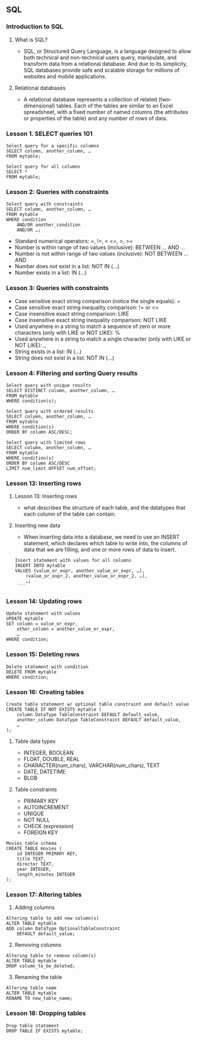 ## SQL

### Introduction to SQL

1. What is SQL?

   - SQL, or Structured Query Language, is a language designed to allow both technical and non-technical users query, manipulate, and transform data from a relational database. And due to its simplicity, SQL databases provide safe and scalable storage for millions of websites and mobile applications.

2. Relational databases
   - A relational database represents a collection of related (two-dimensional) tables. Each of the tables are similar to an Excel spreadsheet, with a fixed number of named columns (the attributes or properties of the table) and any number of rows of data.

### Lesson 1. SELECT queries 101

```
Select query for a specific columns
SELECT column, another_column, …
FROM mytable;
```

```
Select query for all columns
SELECT *
FROM mytable;
```

### Lesson 2: Queries with constraints

```
Select query with constraints
SELECT column, another_column, …
FROM mytable
WHERE condition
    AND/OR another_condition
    AND/OR …;
```

- Standard numerical operators: =, !=, < <=, >, >=
- Number is within range of two values (inclusive): BETWEEN … AND …
- Number is not within range of two values (inclusive): NOT BETWEEN … AND
- Number does not exist in a list: NOT IN (…)
- Number exists in a list: IN (…)

### Lesson 3: Queries with constraints

- Case sensitive exact string comparison (notice the single equals): =
- Case sensitive exact string inequality comparison: != or <>
- Case insensitive exact string comparison: LIKE
- Case insensitive exact string inequality comparison: NOT LIKE
- Used anywhere in a string to match a sequence of zero or more characters (only with LIKE or NOT LIKE): %
- Used anywhere in a string to match a single character (only with LIKE or NOT LIKE): \_
- String exists in a list: IN (…)
- String does not exist in a list: NOT IN (…)

### Lesson 4: Filtering and sorting Query results

```
Select query with unique results
SELECT DISTINCT column, another_column, …
FROM mytable
WHERE condition(s);
```

```
Select query with ordered results
SELECT column, another_column, …
FROM mytable
WHERE condition(s)
ORDER BY column ASC/DESC;
```

```
Select query with limited rows
SELECT column, another_column, …
FROM mytable
WHERE condition(s)
ORDER BY column ASC/DESC
LIMIT num_limit OFFSET num_offset;
```

### Lesson 13: Inserting rows

1. Lesson 13: Inserting rows

   - what describes the structure of each table, and the datatypes that each column of the table can contain.

2. Inserting new data

   - When inserting data into a database, we need to use an INSERT statement, which declares which table to write into, the columns of data that we are filling, and one or more rows of data to insert.

   ````
   Insert statement with values for all columns
   INSERT INTO mytable
   VALUES (value_or_expr, another_value_or_expr, …),
       (value_or_expr_2, another_value_or_expr_2, …),
       …;
    ```
   ````

### Lesson 14: Updating rows

```
Update statement with values
UPDATE mytable
SET column = value_or_expr,
    other_column = another_value_or_expr,
    …
WHERE condition;
```

### Lesson 15: Deleting rows

```
Delete statement with condition
DELETE FROM mytable
WHERE condition;
```

### Lesson 16: Creating tables

```
Create table statement w/ optional table constraint and default value
CREATE TABLE IF NOT EXISTS mytable (
    column DataType TableConstraint DEFAULT default_value,
    another_column DataType TableConstraint DEFAULT default_value,
    …
);
```

1. Table data types

   - INTEGER, BOOLEAN
   - FLOAT, DOUBLE, REAL
   - CHARACTER(num_chars), VARCHAR(num_chars), TEXT
   - DATE, DATETIME
   - BLOB

2. Table constraints
   - PRIMARY KEY
   - AUTOINCREMENT
   - UNIQUE
   - NOT NULL
   - CHECK (expression)
   - FOREIGN KEY

```
Movies table schema
CREATE TABLE movies (
    id INTEGER PRIMARY KEY,
    title TEXT,
    director TEXT,
    year INTEGER,
    length_minutes INTEGER
);
```

### Lesson 17: Altering tables

1. Adding columns

```
Altering table to add new column(s)
ALTER TABLE mytable
ADD column DataType OptionalTableConstraint
    DEFAULT default_value;
```

2. Removing columns

```
Altering table to remove column(s)
ALTER TABLE mytable
DROP column_to_be_deleted;
```

3. Renaming the table

```
Altering table name
ALTER TABLE mytable
RENAME TO new_table_name;
```

### Lesson 18: Dropping tables

```
Drop table statement
DROP TABLE IF EXISTS mytable;
```
